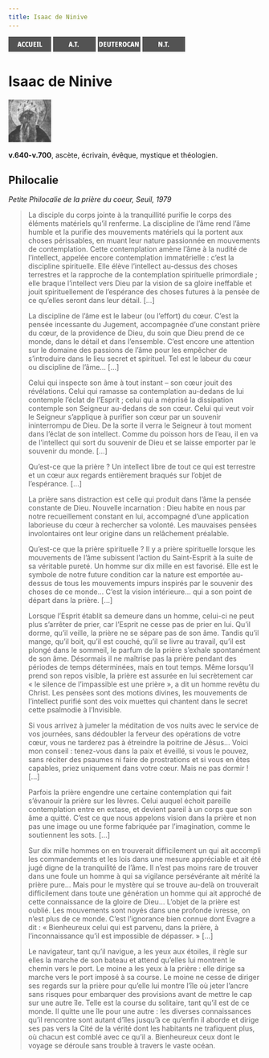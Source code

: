 ```yaml
---
title: Isaac de Ninive
---
```

[<img src="/images/accueil.png">](/)
[<img src="/images/ancientestament.png">](/pages/ancientestament.html)
[<img src="/images/deuterocanoniques.png">](/pages/deuterocanoniques.html)
[<img src="/images/nouveautestament.png">](/pages/nouveautestament.html)

# Isaac de Ninive

[<img src="/images/isaacdeninive.png">](https://fr.wikipedia.org/wiki/Isaac_de_Ninive)

**v.640-v.700**, ascète, écrivain, évêque, mystique et théologien.


## Philocalie <a name="philocalie"></a>
*Petite Philocalie de la prière du coeur, Seuil, 1979*

>La disciple du corps jointe à la tranquillité purifie le corps des éléments matériels qu’il renferme. La discipline de l’âme rend l’âme humble et la purifie des mouvements matériels qui la portent aux choses périssables, en muant leur nature passionnée en mouvements de contemplation. Cette contemplation amène l’âme à la nudité de l’intellect, appelée encore contemplation immatérielle : c’est la discipline spirituelle. Elle élève l’intellect au-dessus des choses terrestres et la rapproche de la contemplation spirituelle primordiale ; elle braque l’intellect vers Dieu par la vision de sa gloire ineffable et jouit spirituellement de l’espérance des choses futures à la pensée de ce qu’elles seront dans leur détail. […]
>
>La discipline de l’âme est le labeur (ou l’effort) du cœur. C’est la pensée incessante du Jugement, accompagnée d’une constant prière du cœur, de la providence de Dieu, du soin que Dieu prend de ce monde, dans le détail et dans l’ensemble. C’est encore une attention sur le domaine des passions de l’âme pour les empêcher de s’introduire dans le lieu secret et spirituel. Tel est le labeur du cœur ou discipline de l’âme… […]
>
>Celui qui inspecte son âme à tout instant – son cœur jouit des révélations. Celui qui ramasse sa contemplation au-dedans de lui contemple l’éclat de l’Esprit ; celui qui a méprisé la dissipation contemple son Seigneur au-dedans de son cœur. Celui qui veut voir le Seigneur s’applique à purifier son cœur par un souvenir ininterrompu de Dieu. De la sorte il verra le Seigneur à tout moment dans l’éclat de son intellect. Comme du poisson hors de l’eau, il en va de l’intellect qui sort du souvenir de Dieu et se laisse emporter par le souvenir du monde. […]
>
>Qu’est-ce que la prière ? Un intellect libre de tout ce qui est terrestre et un cœur aux regards entièrement braqués sur l’objet de l’espérance. […]
>
>La prière sans distraction est celle qui produit dans l’âme la pensée constante de Dieu. Nouvelle incarnation : Dieu habite en nous par notre recueillement constant en lui, accompagné d’une application laborieuse du cœur à rechercher sa volonté. Les mauvaises pensées involontaires ont leur origine dans un relâchement préalable.
>
>Qu’est-ce que la prière spirituelle ? Il y a prière spirituelle lorsque les mouvements de l’âme subissent l’action du Saint-Esprit à la suite de sa véritable pureté. Un homme sur dix mille en est favorisé. Elle est le symbole de notre future condition car la nature est emportée au-dessus de tous les mouvements impurs inspirés par le souvenir des choses de ce monde… C’est la vision intérieure… qui a son point de départ dans la prière. […]
>
>Lorsque l’Esprit établit sa demeure dans un homme, celui-ci ne peut plus s’arrêter de prier, car l’Esprit ne cesse pas de prier en lui. Qu’il dorme, qu’il veille, la prière ne se sépare pas de son âme. Tandis qu’il mange, qu’il boit, qu’il est couché, qu’il se livre au travail, qu’il est plongé dans le sommeil, le parfum de la prière s’exhale spontanément de son âme. Désormais il ne maîtrise pas la prière pendant des périodes de temps déterminées, mais en tout temps. Même lorsqu’il prend son repos visible, la prière est assurée en lui secrètement car « le silence de l’impassible est une prière », a dit un homme revêtu du Christ. Les pensées sont des motions divines, les mouvements de l’intellect purifié sont des voix muettes qui chantent dans le secret cette psalmodie à l’Invisible.
>
>Si vous arrivez à jumeler la méditation de vos nuits avec le service de vos journées, sans dédoubler la ferveur des opérations de votre cœur, vous ne tarderez pas à étreindre la poitrine de Jésus… Voici mon conseil : tenez-vous dans la paix et éveillé, si vous le pouvez, sans réciter des psaumes ni faire de prostrations et si vous en êtes capables, priez uniquement dans votre cœur. Mais ne pas dormir ! […]
>
>Parfois la prière engendre une certaine contemplation qui fait s’évanouir la prière sur les lèvres. Celui auquel échoit pareille contemplation entre en extase, et devient pareil à un corps que son âme a quitté. C’est ce que nous appelons vision dans la prière et non pas une image ou une forme fabriquée par l’imagination, comme le soutiennent les sots. […]
>
>Sur dix mille hommes on en trouverait difficilement un qui ait accompli les commandements et les lois dans une mesure appréciable et ait été jugé digne de la tranquilité de l’âme. Il n’est pas moins rare de trouver dans une foule un homme à qui sa vigilance persévérante ait mérité la prière pure… Mais pour le mystère qui se trouve au-delà on trouverait difficilement dans toute une génération un homme qui ait approché de cette connaissance de la gloire de Dieu… L’objet de la prière est oublié. Les mouvements sont noyés dans une profonde ivresse, on n’est plus de ce monde. C’est l’ignorance bien connue dont Evagre a dit : « Bienheureux celui qui est parvenu, dans la prière, à l’inconnaissance qu’il est impossible de dépasser. » […]
>
>Le navigateur, tant qu’il navigue, a les yeux aux étoiles, il règle sur elles la marche de son bateau et attend qu’elles lui montrent le chemin vers le port. Le moine a les yeux à la prière : elle dirige sa marche vers le port imposé à sa course. Le moine ne cesse de diriger ses regards sur la prière pour qu’elle lui montre l’île où jeter l’ancre sans risques pour embarquer des provisions avant de mettre le cap sur une autre île. Telle est la course du solitaire, tant qu’il est de ce monde. Il quitte une île pour une autre : les diverses connaissances qu’il rencontre sont autant d’îles jusqu’à ce qu’enfin il aborde et dirige ses pas vers la Cité de la vérité dont les habitants ne trafiquent plus, où chacun est comblé avec ce qu’il a. Bienheureux ceux dont le voyage se déroule sans trouble à travers le vaste océan.